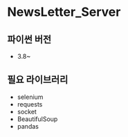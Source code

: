 # NewsLetter_Server

## 파이썬 버전

- 3.8~

## 필요 라이브러리

- selenium
- requests
- socket
- BeautifulSoup
- pandas
